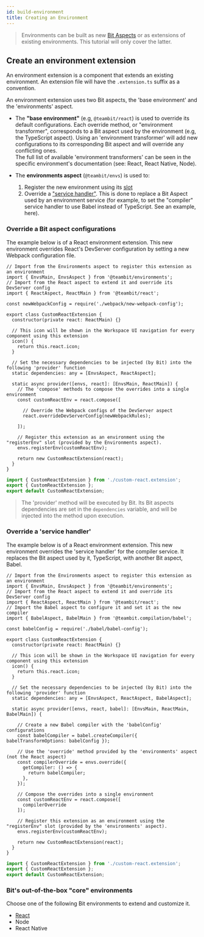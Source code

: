 ```yaml
---
id: build-environment
title: Creating an Environment
---
```


> Environments can be built as new [Bit Aspects](TODO) or as extensions of existing environments. This tutorial will only cover the latter.
## Create an environment extension
An environment extension is a component that extends an existing environment. An extension file will have the `.extension.ts` suffix as a convention.



An environment extension uses two Bit aspects, the 'base environment' and the 'environments' aspect.
* The __"base environment"__ (e.g, `@teambit/react`) is used to override its default configurations. Each override method, or "environment transformer", corresponds to a Bit aspect used by the environment (e.g, the TypeScript aspect). Using an 'environment transformer' will add new configurations to its corresponding Bit aspect and will override any conflicting ones.<br /> The full list of available 'environment transformers' can be seen in the specific environment's documentation (see: React, React Native, Node).

* The __environments aspect__ (`@teambit/envs`) is used to: 
  1. Register the new environment using its [slot](TODO)
  2. Override a ["service handler"](TODO). This is done to replace a Bit Aspect used by an environment service (for example, to set the "compiler" service handler to use Babel instead of TypeScript. See an example, here). 

### Override a Bit aspect configurations

The example below is of a React environment extension. This new environment overrides React's DevServer configuration by setting a new Webpack configuration file.

<!--DOCUSAURUS_CODE_TABS-->
<!--custom-react.extension-->
```tsx
// Import from the Environments aspect to register this extension as an environment
import { EnvsMain, EnvsAspect } from '@teambit/environments';
// Import from the React aspect to extend it and override its DevServer config
import { ReactAspect, ReactMain } from '@teambit/react';

const newWebpackConfig = require('./webpack/new-webpack-config');

export class CustomReactExtension {
  constructor(private react: ReactMain) {}

  // This icon will be shown in the Workspace UI navigation for every component using this extension 
  icon() {
    return this.react.icon;
  }

  // Set the necessary dependencies to be injected (by Bit) into the following 'provider' function
  static dependencies: any = [EnvsAspect, ReactAspect];

  static async provider([envs, react]: [EnvsMain, ReactMain]) {
    // The 'compose' methods to compose the overrides into a single environment
    const customReactEnv = react.compose([

      // Override the Webpack configs of the DevServer aspect
      react.overrideDevServerConfig(newWebpackRules);

    ]);

    // Register this extension as an environment using the "registerEnv" slot (provided by the Environments aspect).
    envs.registerEnv(customReactEnv);

    return new CustomReactExtension(react);
  }
}
```
<!--index.ts-->
```ts
import { CustomReactExtension } from './custom-react.extension';
export { CustomReactExtension };
export default CustomReactExtension;
```
<!--END_DOCUSAURUS_CODE_TABS-->


> The 'provider' method will be executed by Bit. Its Bit aspects dependencies are set in the `dependencies` variable, and will be injected into the method upon execution.

### Override a 'service handler'
The example below is of a React environment extension. This new environment overrides the 'service handler' for the compiler service. It replaces the Bit aspect used by it, TypeScript, with another Bit aspect, Babel.

<!--DOCUSAURUS_CODE_TABS-->
<!--custom-react.extension-->
```tsx
// Import from the Environments aspect to register this extension as an environment
import { EnvsMain, EnvsAspect } from '@teambit/environments';
// Import from the React aspect to extend it and override its DevServer config
import { ReactAspect, ReactMain } from '@teambit/react';
// Import the Babel aspect to configure it and set it as the new compiler
import { BabelAspect, BabelMain } from '@teambit.compilation/babel';

const babelConfig = require('./babel/babel-config');

export class CustomReactExtension {
  constructor(private react: ReactMain) {}

  // This icon will be shown in the Workspace UI navigation for every component using this extension 
  icon() {
    return this.react.icon;
  }

  // Set the necessary dependencies to be injected (by Bit) into the following 'provider' function
  static dependencies: any = [EnvsAspect, ReactAspect, BabelAspect];

  static async provider([envs, react, babel]: [EnvsMain, ReactMain, BabelMain]) {
    
    // Create a new Babel compiler with the 'babelConfig' configurations
    const babelCompiler = babel.createCompiler({ babelTransformOptions: babelConfig });

    // Use the 'override' method provided by the 'environments' aspect (not the React aspect)
    const compilerOverride = envs.override({
      getCompiler: () => {
        return babelCompiler;
      },
    });

    // Compose the overrides into a single environment
    const customReactEnv = react.compose([
      compilerOverride
    ]);

    // Register this extension as an environment using the "registerEnv" slot (provided by the 'environments' aspect).
    envs.registerEnv(customReactEnv);

    return new CustomReactExtension(react);
  }
}
```
<!--index.ts-->
```ts
import { CustomReactExtension } from './custom-react.extension';
export { CustomReactExtension };
export default CustomReactExtension;
```
<!--END_DOCUSAURUS_CODE_TABS-->

### Bit's out-of-the-box "core" environments
Choose one of the following Bit environments to extend and customize it.

* [React](/docs/react/extending-react)
* Node
* React Native 


